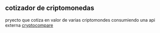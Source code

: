 ## cotizador de criptomonedas

pryecto que cotiza en valor de varias criptomondes consumiendo una api externa [cryptocompare](https://min-api.cryptocompare.com)